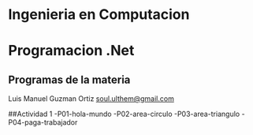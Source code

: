 # Ingenieria en Computacion
# Programacion .Net

## Programas de la materia

Luis Manuel Guzman Ortiz
soul.ulthem@gmail.com

##Actividad 1
-P01-hola-mundo
-P02-area-circulo
-P03-area-triangulo
-P04-paga-trabajador

